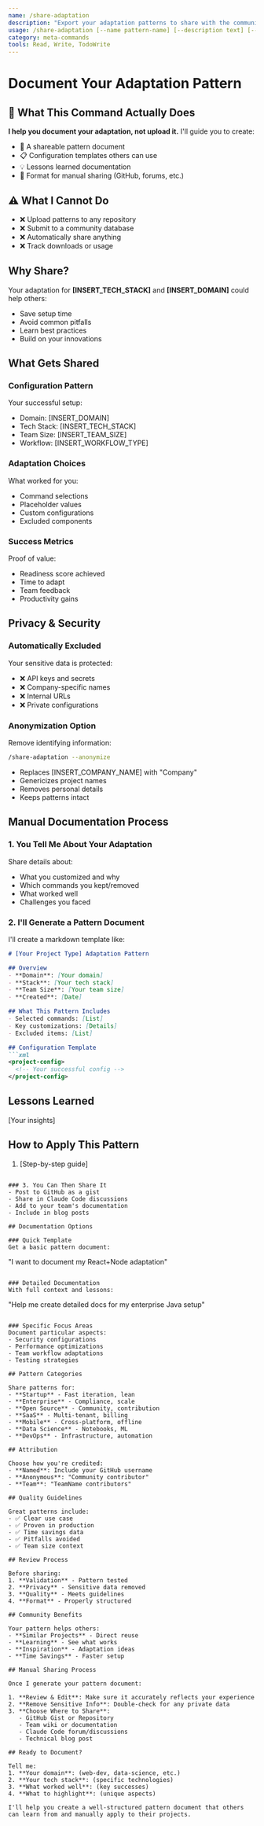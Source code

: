 ```yaml
---
name: /share-adaptation
description: "Export your adaptation patterns to share with the community"
usage: /share-adaptation [--name pattern-name] [--description text] [--anonymize]
category: meta-commands
tools: Read, Write, TodoWrite
---
```


# Document Your Adaptation Pattern

## 🎯 What This Command Actually Does

**I help you document your adaptation, not upload it.** I'll guide you to create:
- 📝 A shareable pattern document
- 📋 Configuration templates others can use
- 💡 Lessons learned documentation
- 📧 Format for manual sharing (GitHub, forums, etc.)

## ⚠️ What I Cannot Do
- ❌ Upload patterns to any repository
- ❌ Submit to a community database
- ❌ Automatically share anything
- ❌ Track downloads or usage

## Why Share?

Your adaptation for **[INSERT_TECH_STACK]** and **[INSERT_DOMAIN]** could help others:
- Save setup time
- Avoid common pitfalls
- Learn best practices
- Build on your innovations

## What Gets Shared

### Configuration Pattern
Your successful setup:
- Domain: [INSERT_DOMAIN]
- Tech Stack: [INSERT_TECH_STACK]
- Team Size: [INSERT_TEAM_SIZE]
- Workflow: [INSERT_WORKFLOW_TYPE]

### Adaptation Choices
What worked for you:
- Command selections
- Placeholder values
- Custom configurations
- Excluded components

### Success Metrics
Proof of value:
- Readiness score achieved
- Time to adapt
- Team feedback
- Productivity gains

## Privacy & Security

### Automatically Excluded
Your sensitive data is protected:
- ❌ API keys and secrets
- ❌ Company-specific names
- ❌ Internal URLs
- ❌ Private configurations

### Anonymization Option
Remove identifying information:
```bash
/share-adaptation --anonymize
```
- Replaces [INSERT_COMPANY_NAME] with "Company"
- Genericizes project names
- Removes personal details
- Keeps patterns intact

## Manual Documentation Process

### 1. You Tell Me About Your Adaptation
Share details about:
- What you customized and why
- Which commands you kept/removed
- What worked well
- Challenges you faced

### 2. I'll Generate a Pattern Document
I'll create a markdown template like:

```markdown
# [Your Project Type] Adaptation Pattern

## Overview
- **Domain**: [Your domain]
- **Stack**: [Your tech stack]
- **Team Size**: [Your team size]
- **Created**: [Date]

## What This Pattern Includes
- Selected commands: [List]
- Key customizations: [Details]
- Excluded items: [List]

## Configuration Template
```xml
<project-config>
  <!-- Your successful config -->
</project-config>
```

## Lessons Learned
[Your insights]

## How to Apply This Pattern
1. [Step-by-step guide]
```

### 3. You Can Then Share It
- Post to GitHub as a gist
- Share in Claude Code discussions
- Add to your team's documentation
- Include in blog posts

## Documentation Options

### Quick Template
Get a basic pattern document:
```
"I want to document my React+Node adaptation"
```

### Detailed Documentation
With full context and lessons:
```
"Help me create detailed docs for my enterprise Java setup"
```

### Specific Focus Areas
Document particular aspects:
- Security configurations
- Performance optimizations
- Team workflow adaptations
- Testing strategies

## Pattern Categories

Share patterns for:
- **Startup** - Fast iteration, lean
- **Enterprise** - Compliance, scale
- **Open Source** - Community, contribution
- **SaaS** - Multi-tenant, billing
- **Mobile** - Cross-platform, offline
- **Data Science** - Notebooks, ML
- **DevOps** - Infrastructure, automation

## Attribution

Choose how you're credited:
- **Named**: Include your GitHub username
- **Anonymous**: "Community contributor"
- **Team**: "TeamName contributors"

## Quality Guidelines

Great patterns include:
- ✅ Clear use case
- ✅ Proven in production
- ✅ Time savings data
- ✅ Pitfalls avoided
- ✅ Team size context

## Review Process

Before sharing:
1. **Validation** - Pattern tested
2. **Privacy** - Sensitive data removed
3. **Quality** - Meets guidelines
4. **Format** - Properly structured

## Community Benefits

Your pattern helps others:
- **Similar Projects** - Direct reuse
- **Learning** - See what works
- **Inspiration** - Adaptation ideas
- **Time Savings** - Faster setup

## Manual Sharing Process

Once I generate your pattern document:

1. **Review & Edit**: Make sure it accurately reflects your experience
2. **Remove Sensitive Info**: Double-check for any private data
3. **Choose Where to Share**:
   - GitHub Gist or Repository
   - Team wiki or documentation
   - Claude Code forum/discussions
   - Technical blog post

## Ready to Document?

Tell me:
1. **Your domain**: (web-dev, data-science, etc.)
2. **Your tech stack**: (specific technologies)
3. **What worked well**: (key successes)
4. **What to highlight**: (unique aspects)

I'll help you create a well-structured pattern document that others can learn from and manually apply to their projects.